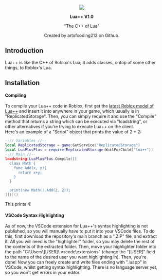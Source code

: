 
<p align="center">
  <img src="https://github.com/artofcoding212/LuaPlusPlus/assets/166761070/2c666901-8e09-45fa-b07c-e16160b069dd">
</p>

<div align="center">
  <b>Lua++ V1.0</b>
  <p>"The C++ of Lua"</p>
  <p>Created by artofcoding212 on Github.</p>
</div>


## Introduction
Lua++ is like the C++ of Roblox's Lua, it adds classes, ontop of some other things, to Roblox's Lua.

## Installation
#### Compiling
To compile your Lua++ code in Roblox, first get the [latest Roblox model of Lua++](https://create.roblox.com/store/asset/17809928169/Lua-V10) and insert it into anywhere in your game, which usually is in "ReplicatedStorage". Then, you can simply require it and use the "Compile" method that returns a string which can be executed via "loadstring", or other alternatives if you're trying to execute Lua++ on the client.\
Here's an example of a "Script" object that prints the value of 2 + 2:
```lua
--// Variables //--
local ReplicatedStorage = game:GetService("ReplicatedStorage")
local LuaPlusPlus = require(ReplicatedStorage:WaitForChild("lua++"))
--// Main //--
loadstring(LuaPlusPlus.Compile([[
  class Math {
    func Add(x, y){
      return x+y;
    }
  }

  print(new Math().Add(2, 2));
]]))()
```
This prints 4!
#### VSCode Syntax Highlighting
As of now, the VSCode extension for Lua++'s syntax highlighting is not published, so you will manually have to put it into your VSCode files. To do this, first download the repository's main branch as a ".ZIP" file, and extract it. All you will need is the "highlighter" folder, so you may delete the rest of the contents of the extracted folder.
Then, move your highlighter folder into the path "C:\Users\\[USER\]\\.vscode\extensions" (change the "\[USER\]" field to the name of the desired user you want highlighting in). Then, you're done! Now you can freely create and write files ending with ".luapp" in VSCode, whilst getting syntax highlighting. There is no language server yet, so you won't get errors in your editor.
